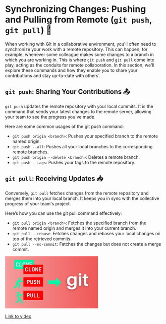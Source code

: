 # Synchronizing Changes: Pushing and Pulling from Remote (`git push`, `git pull`) 🔄


When working with Git in a collaborative environment, you'll often need to synchronize your work with a remote repository. This can happen, for example, whenever some colleague makes some changes to a branch in which you are working in. This is where `git push` and `git pull` come into play, acting as the conduits for remote collaboration. In this section, we'll explore these commands and how they enable you to share your contributions and stay up-to-date with others'.
## `git push`: Sharing Your Contributions 📤

`git push` updates the remote repository with your local commits. It is the command that sends your latest changes to the remote server, allowing your team to see the progress you've made.


Here are some common usages of the git push command:

- `git push origin <branch>`: Pushes your specified branch to the remote named origin.
- `git push --all`: Pushes all your local branches to the corresponding remote branches.
- `git push origin --delete <branch>`: Deletes a remote branch.
- `git push --tags`: Pushes your tags to the remote repository.

## `git pull`: Receiving Updates 📥

Conversely, `git pull` fetches changes from the remote repository and merges them into your local branch. It keeps you in sync with the collective progress of your team's project.


Here’s how you can use the git pull command effectively:

- `git pull origin <branch>`: Fetches the specified branch from the remote named origin and merges it into your current branch.
- `git pull --rebase`: Fetches changes and rebases your local changes on top of the retrieved commits.
- `git pull --no-commit`: Fetches the changes but does not create a merge commit.



<img src="../images/yxvqLBHZfXkhd.jpg" alt="" width="300" height="auto">

[Link to video](https://www.youtube.com/watch?v=yxvqLBHZfXk)
